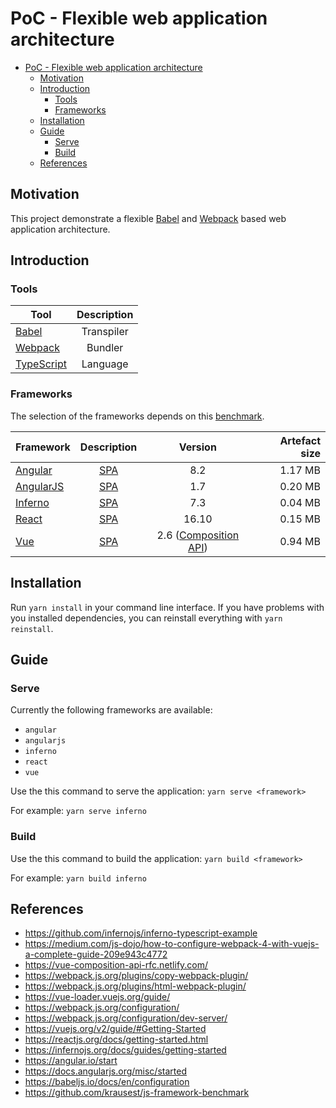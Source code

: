 # PoC - Flexible web application architecture

- [PoC - Flexible web application architecture](#poc---flexible-web-application-architecture)
  - [Motivation](#motivation)
  - [Introduction](#introduction)
    - [Tools](#tools)
    - [Frameworks](#frameworks)
  - [Installation](#installation)
  - [Guide](#guide)
    - [Serve](#serve)
    - [Build](#build)
  - [References](#references)

## Motivation

This project demonstrate a flexible [Babel] and [Webpack] based web application architecture.

## Introduction

### Tools

| Tool         | Description |
| ------------ | :---------: |
| [Babel]      | Transpiler  |
| [Webpack]    |   Bundler   |
| [TypeScript] |  Language   |

### Frameworks

The selection of the frameworks depends on this [benchmark](https://krausest.github.io/js-framework-benchmark/2019/table_chrome_77.html).

| Framework   | Description |         Version         | Artefact size |
| ----------- | :---------: | :---------------------: | ------------: |
| [Angular]   |    [SPA]    |           8.2           |       1.17 MB |
| [AngularJS] |    [SPA]    |           1.7           |       0.20 MB |
| [Inferno]   |    [SPA]    |           7.3           |       0.04 MB |
| [React]     |    [SPA]    |          16.10          |       0.15 MB |
| [Vue]       |    [SPA]    | 2.6 ([Composition API]) |       0.94 MB |

## Installation

Run `yarn install` in your command line interface. If you have problems with you installed dependencies, you can reinstall everything with `yarn reinstall`.

## Guide

### Serve

Currently the following frameworks are available: 
- `angular`
- `angularjs`
- `inferno`
- `react`
- `vue`

Use the this command to serve the application: `yarn serve <framework>`

For example: `yarn serve inferno`

### Build
Use the this command to build the application: `yarn build <framework>`

For example: `yarn build inferno`

## References

- https://github.com/infernojs/inferno-typescript-example
- https://medium.com/js-dojo/how-to-configure-webpack-4-with-vuejs-a-complete-guide-209e943c4772
- https://vue-composition-api-rfc.netlify.com/
- https://webpack.js.org/plugins/copy-webpack-plugin/
- https://webpack.js.org/plugins/html-webpack-plugin/
- https://vue-loader.vuejs.org/guide/
- https://webpack.js.org/configuration/
- https://webpack.js.org/configuration/dev-server/
- https://vuejs.org/v2/guide/#Getting-Started
- https://reactjs.org/docs/getting-started.html
- https://infernojs.org/docs/guides/getting-started
- https://angular.io/start
- https://docs.angularjs.org/misc/started
- https://babeljs.io/docs/en/configuration
- https://github.com/krausest/js-framework-benchmark

[Babel]: https://babeljs.io
[TypeScript]: https:/typescriptlang.org
[Webpack]: https://webpack.js.org
[Angular]: https://angular.io
[AngularJS]: https://angularjs.org
[Inferno]: https://infernojs.org
[React]: https://reactjs.org
[Vue]: https://vuejs.org
[SPA]: https://en.wikipedia.org/wiki/Single-page_application
[Composition API]: https://vue-composition-api-rfc.netlify.com
[JS-Benchmark]: https://krausest.github.io/js-framework-benchmark/2019/table_chrome_77.html